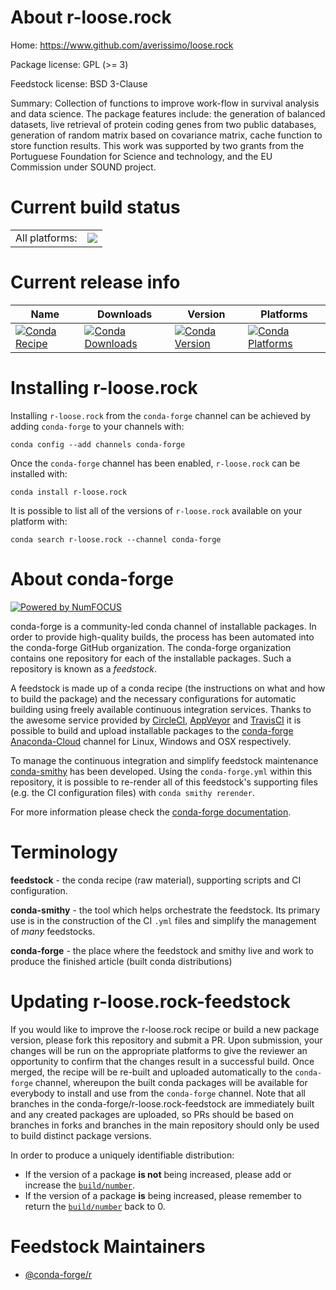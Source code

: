 About r-loose.rock
==================

Home: https://www.github.com/averissimo/loose.rock

Package license: GPL (>= 3)

Feedstock license: BSD 3-Clause

Summary: Collection of functions to improve work-flow in survival analysis and data science. The package features include: the generation of balanced datasets, live retrieval of  protein coding genes from two public databases, generation of random  matrix based on covariance matrix, cache function to store function results. This work was supported by two grants from the Portuguese Foundation for Science and technology, and the EU Commission under SOUND project.



Current build status
====================


<table><tr><td>All platforms:</td>
    <td>
      <a href="https://dev.azure.com/conda-forge/feedstock-builds/_build/latest?definitionId=7492&branchName=master">
        <img src="https://dev.azure.com/conda-forge/feedstock-builds/_apis/build/status/r-loose.rock-feedstock?branchName=master">
      </a>
    </td>
  </tr>
</table>

Current release info
====================

| Name | Downloads | Version | Platforms |
| --- | --- | --- | --- |
| [![Conda Recipe](https://img.shields.io/badge/recipe-r--loose.rock-green.svg)](https://anaconda.org/conda-forge/r-loose.rock) | [![Conda Downloads](https://img.shields.io/conda/dn/conda-forge/r-loose.rock.svg)](https://anaconda.org/conda-forge/r-loose.rock) | [![Conda Version](https://img.shields.io/conda/vn/conda-forge/r-loose.rock.svg)](https://anaconda.org/conda-forge/r-loose.rock) | [![Conda Platforms](https://img.shields.io/conda/pn/conda-forge/r-loose.rock.svg)](https://anaconda.org/conda-forge/r-loose.rock) |

Installing r-loose.rock
=======================

Installing `r-loose.rock` from the `conda-forge` channel can be achieved by adding `conda-forge` to your channels with:

```
conda config --add channels conda-forge
```

Once the `conda-forge` channel has been enabled, `r-loose.rock` can be installed with:

```
conda install r-loose.rock
```

It is possible to list all of the versions of `r-loose.rock` available on your platform with:

```
conda search r-loose.rock --channel conda-forge
```


About conda-forge
=================

[![Powered by NumFOCUS](https://img.shields.io/badge/powered%20by-NumFOCUS-orange.svg?style=flat&colorA=E1523D&colorB=007D8A)](http://numfocus.org)

conda-forge is a community-led conda channel of installable packages.
In order to provide high-quality builds, the process has been automated into the
conda-forge GitHub organization. The conda-forge organization contains one repository
for each of the installable packages. Such a repository is known as a *feedstock*.

A feedstock is made up of a conda recipe (the instructions on what and how to build
the package) and the necessary configurations for automatic building using freely
available continuous integration services. Thanks to the awesome service provided by
[CircleCI](https://circleci.com/), [AppVeyor](https://www.appveyor.com/)
and [TravisCI](https://travis-ci.org/) it is possible to build and upload installable
packages to the [conda-forge](https://anaconda.org/conda-forge)
[Anaconda-Cloud](https://anaconda.org/) channel for Linux, Windows and OSX respectively.

To manage the continuous integration and simplify feedstock maintenance
[conda-smithy](https://github.com/conda-forge/conda-smithy) has been developed.
Using the ``conda-forge.yml`` within this repository, it is possible to re-render all of
this feedstock's supporting files (e.g. the CI configuration files) with ``conda smithy rerender``.

For more information please check the [conda-forge documentation](https://conda-forge.org/docs/).

Terminology
===========

**feedstock** - the conda recipe (raw material), supporting scripts and CI configuration.

**conda-smithy** - the tool which helps orchestrate the feedstock.
                   Its primary use is in the construction of the CI ``.yml`` files
                   and simplify the management of *many* feedstocks.

**conda-forge** - the place where the feedstock and smithy live and work to
                  produce the finished article (built conda distributions)


Updating r-loose.rock-feedstock
===============================

If you would like to improve the r-loose.rock recipe or build a new
package version, please fork this repository and submit a PR. Upon submission,
your changes will be run on the appropriate platforms to give the reviewer an
opportunity to confirm that the changes result in a successful build. Once
merged, the recipe will be re-built and uploaded automatically to the
`conda-forge` channel, whereupon the built conda packages will be available for
everybody to install and use from the `conda-forge` channel.
Note that all branches in the conda-forge/r-loose.rock-feedstock are
immediately built and any created packages are uploaded, so PRs should be based
on branches in forks and branches in the main repository should only be used to
build distinct package versions.

In order to produce a uniquely identifiable distribution:
 * If the version of a package **is not** being increased, please add or increase
   the [``build/number``](https://conda.io/docs/user-guide/tasks/build-packages/define-metadata.html#build-number-and-string).
 * If the version of a package **is** being increased, please remember to return
   the [``build/number``](https://conda.io/docs/user-guide/tasks/build-packages/define-metadata.html#build-number-and-string)
   back to 0.

Feedstock Maintainers
=====================

* [@conda-forge/r](https://github.com/conda-forge/r/)

